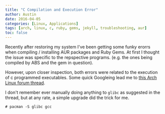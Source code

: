 ```yaml
---
title: "C Compilation and Execution Error"
author: Austin
date: 2016-04-05
categories: [Linux, Applications]
tags: [arch, linux, c, ruby, gems, jekyll, troubleshooting, aur]
toc: false
---
```


Recently after restoring my system I've been getting some 
funky erorrs when compiling / installing AUR packages and Ruby Gems.  At first I thought 
the issue was specific to the repspective programs.  (e.g. 
the ones being compiled by ABS and the gem in question).

However, upon closer inspection, both errors were related 
to the execution of c programmed executables.  Some quick 
Googleing lead me to [this Arch Linux forum 
thread](https://bbs.archlinux.org/viewtopic.php?id=107372).

I don't remember ever manually doing anything to 
```glibc``` as suggested in the thread, but at any rate, a 
simple upgrade did the trick for me.

```# pacman -S glibc gcc```
